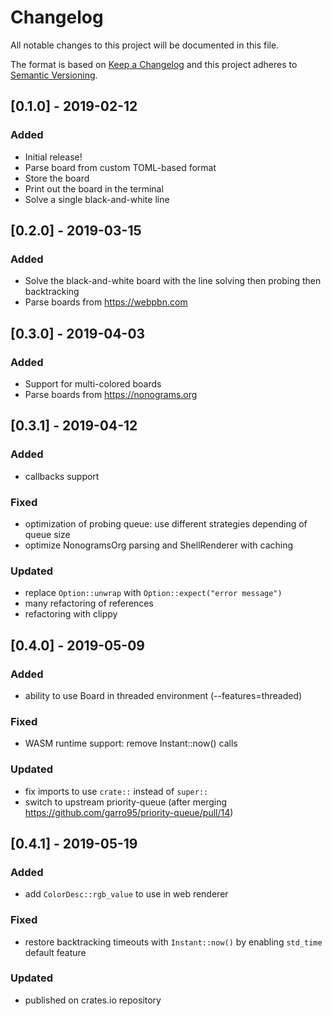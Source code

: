 # Changelog
All notable changes to this project will be documented in this file.

The format is based on [Keep a Changelog](http://keepachangelog.com/en/1.0.0)
and this project adheres to [Semantic Versioning](http://semver.org/spec/v2.0.0.html).

## [0.1.0] - 2019-02-12
### Added
- Initial release!
- Parse board from custom TOML-based format
- Store the board
- Print out the board in the terminal
- Solve a single black-and-white line


## [0.2.0] - 2019-03-15
### Added
- Solve the black-and-white board with the line solving then probing then backtracking
- Parse boards from https://webpbn.com


## [0.3.0] - 2019-04-03
### Added
- Support for multi-colored boards
- Parse boards from https://nonograms.org


## [0.3.1] - 2019-04-12
### Added
- callbacks support

### Fixed
- optimization of probing queue: use different strategies depending of queue size
- optimize NonogramsOrg parsing and ShellRenderer with caching

### Updated
- replace `Option::unwrap` with `Option::expect("error message")`
- many refactoring of references
- refactoring with clippy


## [0.4.0] - 2019-05-09
### Added
- ability to use Board in threaded environment (--features=threaded)

### Fixed
- WASM runtime support: remove Instant::now() calls

### Updated
- fix imports to use `crate::` instead of `super::`
- switch to upstream priority-queue (after merging https://github.com/garro95/priority-queue/pull/14)


## [0.4.1] - 2019-05-19
### Added
-  add `ColorDesc::rgb_value` to use in web renderer

### Fixed
- restore backtracking timeouts with `Instant::now()` by enabling `std_time` default feature

### Updated
- published on crates.io repository
